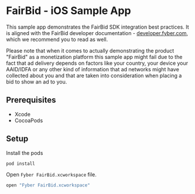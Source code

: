 # FairBid - iOS Sample App

This sample app demonstrates the FairBid SDK integration best practices. It is aligned with the FairBid developer documentation - [developer.fyber.com](https://developer.fyber.com), which we recommend you to read as well.

Please note that when it comes to actually demonstrating the product "FairBid" as a monetization platform this sample app might fail due to the fact that ad delivery depends on factors like your country, your device your AAID/IDFA or any other kind of information that ad networks might have collected about you and that are taken into consideration when placing a bid to show an ad to you.

## Prerequisites

* Xcode
* CocoaPods


## Setup

Install the pods

```sh
pod install
```

Open `Fyber FairBid.xcworkspace` file.

```sh
open "Fyber FairBid.xcworkspace"
```
